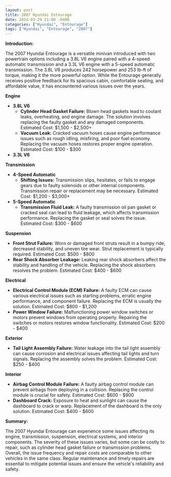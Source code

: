 ```yaml
---
layout: post
title: 2007 Hyundai Entourage
date: 2024-03-29 21:00 -0400
categories: ["Hyundai", "Entourage"]
tags: ["Hyundai", "Entourage", "2007"]
---
```

**Introduction:**

The 2007 Hyundai Entourage is a versatile minivan introduced with two powertrain options including a 3.8L V6 engine paired with a 4-speed automatic transmission and a 3.3L V6 engine with a 5-speed automatic transmission. The 3.8L V6 produces 242 horsepower and 253 lb-ft of torque, making it the more powerful option. While the Entourage generally receives positive feedback for its spacious cabin, comfortable seating, and affordable value, it has encountered various issues over the years.

**Engine**

* **3.8L V6**
  * **Cylinder Head Gasket Failure:** Blown head gaskets lead to coolant leaks, overheating, and engine damage. The solution involves replacing the faulty gasket and any damaged components. Estimated Cost: $1,500 - $2,500+
  * **Vacuum Leak:** Cracked vacuum hoses cause engine performance issues such as rough idling, misfiring, and poor fuel economy. Replacing the vacuum hoses restores proper engine operation. Estimated Cost: $100 - $300
* **3.3L V6**

**Transmission**

* **4-Speed Automatic**
  * **Shifting Issues:** Transmission slips, hesitates, or fails to engage gears due to faulty solenoids or other internal components. Transmission repair or replacement may be necessary. Estimated Cost: $1,200 - $3,000+
* **5-Speed Automatic**
  * **Transmission Fluid Leak:** A faulty transmission oil pan gasket or cracked seal can lead to fluid leakage, which affects transmission performance. Replacing the gasket or seal solves the issue. Estimated Cost: $300 - $600

**Suspension**

* **Front Strut Failure:** Worn or damaged front struts result in a bumpy ride, decreased stability, and uneven tire wear. Strut replacement is typically required. Estimated Cost: $500 - $800
* **Rear Shock Absorber Leakage:** Leaking rear shock absorbers affect the stability and handling of the vehicle. Replacing the shock absorbers resolves the problem. Estimated Cost: $400 - $600

**Electrical**

* **Electrical Control Module (ECM) Failure:** A faulty ECM can cause various electrical issues such as starting problems, erratic engine performance, and component failure. Replacing the ECM is usually the solution. Estimated Cost: $800 - $1,200
* **Power Window Failure:** Malfunctioning power window switches or motors prevent windows from operating properly. Repairing the switches or motors restores window functionality. Estimated Cost: $200 - $400

**Exterior**

* **Tail Light Assembly Failure:** Water leakage into the tail light assembly can cause corrosion and electrical issues affecting tail lights and turn signals. Replacing the assembly solves the problem. Estimated Cost: $250 - $400

**Interior**

* **Airbag Control Module Failure:** A faulty airbag control module can prevent airbags from deploying in a collision. Replacing the control module is crucial for safety. Estimated Cost: $600 - $900
* **Dashboard Crack:** Exposure to heat and sunlight can cause the dashboard to crack or warp. Replacement of the dashboard is the only solution. Estimated Cost: $400 - $600

**Summary:**

The 2007 Hyundai Entourage can experience some issues affecting its engine, transmission, suspension, electrical systems, and interior components. The severity of these issues varies, but some can be costly to repair, such as cylinder head gasket failure or transmission problems. Overall, the issue frequency and repair costs are comparable to other vehicles in the same class. Regular maintenance and timely repairs are essential to mitigate potential issues and ensure the vehicle's reliability and safety.
